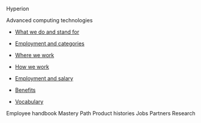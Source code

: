 Hyperion







  Advanced computing technologies


* [What we do and stand for](./what-we-do-and-stand-for.md)
* [Employment and categories](./employment-and-categories.md)

* [Where we work](./where-we-work.md)
* [How we work](./how-we-work.md)

* [Employment and salary](./employment-and-salary.md)
* [Benefits](./benefits.md)
* [Vocabulary](./vocabulary.md)


Employee handbook Mastery Path Product histories Jobs Partners Research
 
